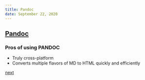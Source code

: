 ```yaml
---
title: Pandoc
date: September 22, 2020
---
```


## [Pandoc](https://pandoc.org/)

### Pros of using PANDOC

- Truly cross-platform
- Converts multiple flavors of MD to HTML quickly and efficiently

[next](/104-pandoc.html)
